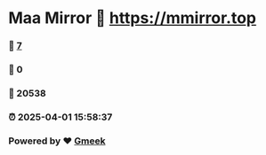 # Maa Mirror :link: https://mmirror.top 
### :page_facing_up: [7](https://mmirror.top/tag.html) 
### :speech_balloon: 0 
### :hibiscus: 20538 
### :alarm_clock: 2025-04-01 15:58:37 
### Powered by :heart: [Gmeek](https://github.com/Meekdai/Gmeek)

